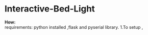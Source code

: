 # Interactive-Bed-Light

<b>How:</b><br>
requirements: python installed ,flask and pyserial library.
1.To setup , 
